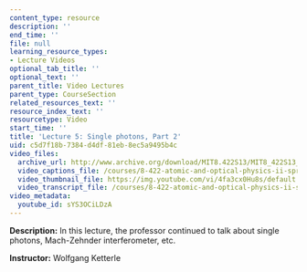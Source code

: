```yaml
---
content_type: resource
description: ''
end_time: ''
file: null
learning_resource_types:
- Lecture Videos
optional_tab_title: ''
optional_text: ''
parent_title: Video Lectures
parent_type: CourseSection
related_resources_text: ''
resource_index_text: ''
resourcetype: Video
start_time: ''
title: 'Lecture 5: Single photons, Part 2'
uid: c5d7f18b-7384-d4df-81eb-8ec5a9495b4c
video_files:
  archive_url: http://www.archive.org/download/MIT8.422S13/MIT8_422S13_lec05-2_300k.mp4
  video_captions_file: /courses/8-422-atomic-and-optical-physics-ii-spring-2013/5b748ed118695ba89c0f5749fe373f6f_sYS3OCiLDzA.vtt
  video_thumbnail_file: https://img.youtube.com/vi/4fa3cx0Hu8s/default.jpg
  video_transcript_file: /courses/8-422-atomic-and-optical-physics-ii-spring-2013/eeb9b1e58827fd37dd2dd6a66a8c0ab5_sYS3OCiLDzA.pdf
video_metadata:
  youtube_id: sYS3OCiLDzA
---
```


**Description:** In this lecture, the professor continued to talk about single photons, Mach-Zehnder interferometer, etc.

**Instructor:** Wolfgang Ketterle